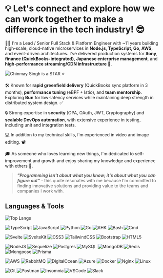# 💡 Let's connect and explore how we can work together to make a difference in the tech industry! 😎

👨‍💻 I'm a Lead / Senior Full Stack & Platform Engineer with ~11 years building high-scale, cloud-native microservices in **Node.js, TypeScript, Go, AWS**, and event-driven architectures. I've delivered production systems for **Sony**, **finance (QuickBooks-integrated)**, **Japanese enterprise management**, and **high-performance streaming/CDN infrastructure** 🚀.

![Chinmay Singh is a STAR ⭐](https://github-readme-stats.vercel.app/api?username=singhChinmay&show_icons=true&theme=dark)
&nbsp;

🛠 Known for **rapid greenfield delivery** (QuickBooks sync platform in 3 months), **performance tuning** (eBPF + Istio), and **team mentorship**. Exploring **Bun** for low-latency services while maintaining deep strength in distributed system design. ✅

🔒 Strong expertise in **security** (OPA, OAuth, JWT, Cryptography) and **scalable DevOps automation**, with extensive experience in testing, including unit and integration tests.

💻 In addition to my technical skills, I'm experienced in video and image editing. 📽️

🎓 As someone who loves learning new things, I'm dedicated to self-improvement and growth
and enjoy sharing my knowledge and experience with others 🧠. 

>***"Programming isn't about what you know; it's about what you can figure out"*** - this quote resonates with me because I'm committed to finding innovative solutions and providing value to the teams and companies I
work with.

## Languages & Tools

![Top Langs](https://github-readme-stats.vercel.app/api/top-langs/?username=singhChinmay&show_icons=true&theme=dark&langs_count=10&size_weight=.4&layout=donut-vertical)

![TypeScript](https://img.shields.io/badge/typescript-%23007ACC.svg?style=for-the-badge&logo=typescript&logoColor=white)
![JavaScript](https://img.shields.io/badge/javascript-%23323330.svg?style=for-the-badge&logo=javascript&logoColor=%23F7DF1E)
![Python](https://img.shields.io/badge/python-3670A0?style=for-the-badge&logo=python&logoColor=ffdd54)
![Go](https://img.shields.io/badge/go-%2300ADD8.svg?style=for-the-badge&logo=go&logoColor=white)
![AHK](https://img.shields.io/badge/AutoHotkey-%236E2C00.svg?style=for-the-badge&logo=autohotkey&logoColor=white)
![Bash](https://img.shields.io/badge/bash-%23121011.svg?style=for-the-badge&logo=gnu-bash&logoColor=white)
![Cmd](https://img.shields.io/badge/cmd-%2300A4EF.svg?style=for-the-badge&logo=windows-terminal&logoColor=white)

![Svelte](https://img.shields.io/badge/svelte-%23f1413d.svg?style=for-the-badge&logo=svelte&logoColor=white)
![SvelteKit](https://img.shields.io/badge/sveltekit-%23f1413d.svg?style=for-the-badge&logo=svelte&logoColor=white)
![CSS3](https://img.shields.io/badge/css3-%231572B6.svg?style=for-the-badge&logo=css3&logoColor=white)
![TailwindCSS](https://img.shields.io/badge/tailwindcss-%2338B2AC.svg?style=for-the-badge&logo=tailwind-css&logoColor=white)
![Bootstrap](https://img.shields.io/badge/bootstrap-%23563D7C.svg?style=for-the-badge&logo=bootstrap&logoColor=white)
![HTML5](https://img.shields.io/badge/html5-%23E34F26.svg?style=for-the-badge&logo=html5&logoColor=white)

![NodeJS](https://img.shields.io/badge/node.js-6DA55F?style=for-the-badge&logo=node.js&logoColor=white)
![Sequelize](https://img.shields.io/badge/Sequelize-52B0E7?style=for-the-badge&logo=Sequelize&logoColor=white)
![Postgres](https://img.shields.io/badge/postgres-%23316192.svg?style=for-the-badge&logo=postgresql&logoColor=white)
![MySQL](https://img.shields.io/badge/mysql-%2300f.svg?style=for-the-badge&logo=mysql&logoColor=white)
![MongoDB](https://img.shields.io/badge/MongoDB-%234ea94b.svg?style=for-the-badge&logo=mongodb&logoColor=white)
![Redis](https://img.shields.io/badge/redis-%23DD0031.svg?style=for-the-badge&logo=redis&logoColor=white)
![Mongoose](https://img.shields.io/badge/mongoose-%23880000.svg?style=for-the-badge&logo=mongoose&logoColor=white)
![Prisma](https://img.shields.io/badge/prisma-%232D3748.svg?style=for-the-badge&logo=prisma&logoColor=white)

![AWS](https://img.shields.io/badge/AWS-%23FF9900.svg?style=for-the-badge&logo=amazon-aws&logoColor=white)
![RabbitMQ](https://img.shields.io/badge/rabbitmq-%23FF6600.svg?style=for-the-badge&logo=rabbitmq&logoColor=white)
![DigitalOcean](https://img.shields.io/badge/DigitalOcean-%230167ff.svg?style=for-the-badge&logo=digitalOcean&logoColor=white)
![Azure](https://img.shields.io/badge/azure-%230072C6.svg?style=for-the-badge&logo=azure-devops&logoColor=white)
![Docker](https://img.shields.io/badge/docker-%230db7ed.svg?style=for-the-badge&logo=docker&logoColor=white)
![Nginx](https://img.shields.io/badge/nginx-%23009639.svg?style=for-the-badge&logo=nginx&logoColor=white)
![Linux](https://img.shields.io/badge/Linux-FCC624?style=for-the-badge&logo=linux&logoColor=black)

![Git](https://img.shields.io/badge/git-%23F05033.svg?style=for-the-badge&logo=git&logoColor=white)
![Postman](https://img.shields.io/badge/postman-%23FF6C37.svg?style=for-the-badge&logo=postman&logoColor=white)
![Insomnia](https://img.shields.io/badge/insomnia-%235849BE.svg?style=for-the-badge&logo=insomnia&logoColor=white)
![VSCode](https://img.shields.io/badge/VSCode-0078d7.svg?style=for-the-badge&logo=visual-studio-code&logoColor=white)
![Slack](https://img.shields.io/badge/slack-%234A154B.svg?style=for-the-badge&logo=slack&logoColor=white)


